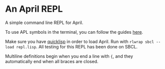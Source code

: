# An April REPL
A simple command line REPL for April.

To use APL symbols in the terminal, you can follow the guides [here](https://aplwiki.com/wiki/Typing_glyphs).

Make sure you have [quicklisp](https://www.quicklisp.org/) in order to load April.
Run with `rlwrap sbcl --load repl.lisp`. All testing for this REPL has been done on SBCL.

Multiline definitions begin when you end a line with `{`, and they automatically end when all braces are closed.

